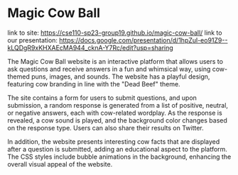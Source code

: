 # Magic Cow Ball

link to site: https://cse110-sp23-group19.github.io/magic-cow-ball/
link to our presentation: https://docs.google.com/presentation/d/1hpZul-eo91Z9--kLQDgR9xKHXAEcMA944_cknA-Y7Rc/edit?usp=sharing

The Magic Cow Ball website is an interactive platform that allows users to ask questions and receive answers in a fun and whimsical way, using cow-themed puns, images, and sounds. The website has a playful design, featuring cow branding in line with the "Dead Beef" theme.

The site contains a form for users to submit questions, and upon submission, a random response is generated from a list of positive, neutral, or negative answers, each with cow-related wordplay. As the response is revealed, a cow sound is played, and the background color changes based on the response type. Users can also share their results on Twitter.

In addition, the website presents interesting cow facts that are displayed after a question is submitted, adding an educational aspect to the platform. The CSS styles include bubble animations in the background, enhancing the overall visual appeal of the website.

